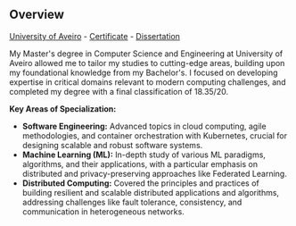 ## Overview

[University of Aveiro](https://www.ua.pt/) - [Certificate](TODO) - [Dissertation](/projects/flexfl)

My Master's degree in Computer Science and Engineering at University of Aveiro allowed me to tailor my studies to cutting-edge areas, building upon my foundational knowledge from my Bachelor's. I focused on developing expertise in critical domains relevant to modern computing challenges, and completed my degree with a final classification of 18.35/20.

**Key Areas of Specialization:**

*   **Software Engineering:** Advanced topics in cloud computing, agile methodologies, and container orchestration with Kubernetes, crucial for designing scalable and robust software systems.
*   **Machine Learning (ML):** In-depth study of various ML paradigms, algorithms, and their applications, with a particular emphasis on distributed and privacy-preserving approaches like Federated Learning.
*   **Distributed Computing:** Covered the principles and practices of building resilient and scalable distributed applications and algorithms, addressing challenges like fault tolerance, consistency, and communication in heterogeneous networks.

